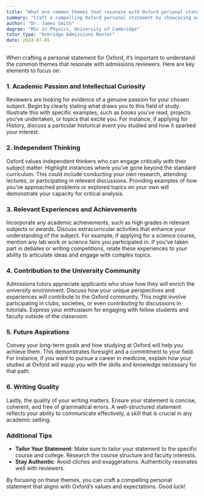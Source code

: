 ```yaml
---
title: "What are common themes that resonate with Oxford personal statement reviewers?"
summary: "Craft a compelling Oxford personal statement by showcasing academic passion, independent thinking, relevant experiences, community contribution, and future goals."
author: "Dr. James Smith"
degree: "MSc in Physics, University of Cambridge"
tutor_type: "Oxbridge Admissions Mentor"
date: 2024-07-05
---
```


When crafting a personal statement for Oxford, it’s important to understand the common themes that resonate with admissions reviewers. Here are key elements to focus on:

### 1. **Academic Passion and Intellectual Curiosity**
Reviewers are looking for evidence of a genuine passion for your chosen subject. Begin by clearly stating what draws you to this field of study. Illustrate this with specific examples, such as books you’ve read, projects you’ve undertaken, or topics that excite you. For instance, if applying for History, discuss a particular historical event you studied and how it sparked your interest.

### 2. **Independent Thinking**
Oxford values independent thinkers who can engage critically with their subject matter. Highlight instances where you’ve gone beyond the standard curriculum. This could include conducting your own research, attending lectures, or participating in relevant discussions. Providing examples of how you’ve approached problems or explored topics on your own will demonstrate your capacity for critical analysis.

### 3. **Relevant Experiences and Achievements**
Incorporate any academic achievements, such as high grades in relevant subjects or awards. Discuss extracurricular activities that enhance your understanding of the subject. For example, if applying for a science course, mention any lab work or science fairs you participated in. If you’ve taken part in debates or writing competitions, relate these experiences to your ability to articulate ideas and engage with complex topics.

### 4. **Contribution to the University Community**
Admissions tutors appreciate applicants who show how they will enrich the university environment. Discuss how your unique perspectives and experiences will contribute to the Oxford community. This might involve participating in clubs, societies, or even contributing to discussions in tutorials. Express your enthusiasm for engaging with fellow students and faculty outside of the classroom.

### 5. **Future Aspirations**
Convey your long-term goals and how studying at Oxford will help you achieve them. This demonstrates foresight and a commitment to your field. For instance, if you want to pursue a career in medicine, explain how your studies at Oxford will equip you with the skills and knowledge necessary for that path.

### 6. **Writing Quality**
Lastly, the quality of your writing matters. Ensure your statement is concise, coherent, and free of grammatical errors. A well-structured statement reflects your ability to communicate effectively, a skill that is crucial in any academic setting.

### Additional Tips
- **Tailor Your Statement**: Make sure to tailor your statement to the specific course and college. Research the course structure and faculty interests.
- **Stay Authentic**: Avoid cliches and exaggerations. Authenticity resonates well with reviewers.

By focusing on these themes, you can craft a compelling personal statement that aligns with Oxford’s values and expectations. Good luck!
    